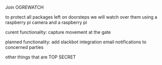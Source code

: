Join OGREWATCH

to protect all packages left on doorsteps
we will watch over them
using a raspberry pi camera and a raspberry pi

curent functionality: capture movement at the gate

planned functionality:
    add slackbot integration
    email notifications to concerned parties
    
other things that are TOP SECRET
